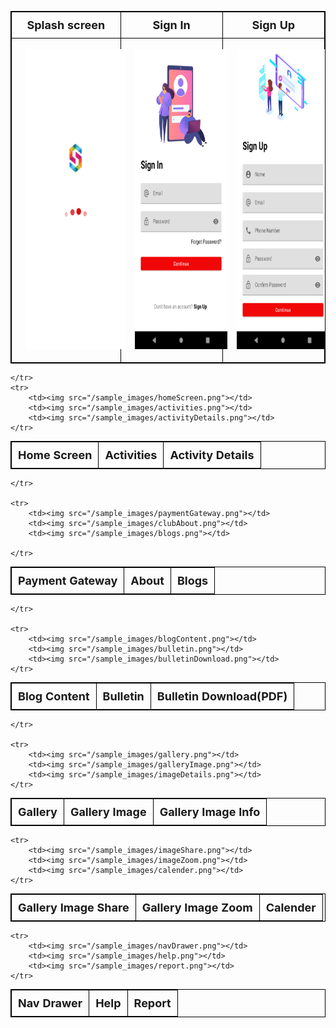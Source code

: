 <style>
    table,
    th,
    td {
        border: 1px solid black;
        border-collapse: collapse;
    }

    th {
        font-size: 18px;
        padding: 10px;
    }

    img {
        width: 240px;
        height: 480px;
        padding: 15px;
    }
</style>

<table style="text-align: center;">
<tr>
        <th>Splash screen</th>
        <th>Sign In</th>
        <th>Sign Up</th>
</tr>
<tr>
        <td><img src="/sample_images/splashScreen.png"></td>
        <td><img src="/sample_images/signin.png"></td>
        <td><img src="/sample_images/signup.png"></td>
</tr>
</table>


<table>
    <tr>
        <th>Home Screen</th>
        <th>Activities</th>
        <th>Activity Details</th>

    </tr>
    <tr>
        <td><img src="/sample_images/homeScreen.png"></td>
        <td><img src="/sample_images/activities.png"></td>
        <td><img src="/sample_images/activityDetails.png"></td>
    </tr>
</table>


<table>
    <tr>
        <th>Payment Gateway</th>
        <th>About</th>
        <th>Blogs</th>

    </tr>

    <tr>
        <td><img src="/sample_images/paymentGateway.png"></td>
        <td><img src="/sample_images/clubAbout.png"></td>
        <td><img src="/sample_images/blogs.png"></td>

    </tr>
</table>


<table>
    <tr>
        <th>Blog Content</th>
        <th>Bulletin</th>
        <th>Bulletin Download(PDF)</th>

    </tr>

    <tr>
        <td><img src="/sample_images/blogContent.png"></td>
        <td><img src="/sample_images/bulletin.png"></td>
        <td><img src="/sample_images/bulletinDownload.png"></td>
    </tr>
</table>


<table>
    <tr>
        <th>Gallery</th>
        <th>Gallery Image</th>
        <th>Gallery Image Info</th>

    </tr>

    <tr>
        <td><img src="/sample_images/gallery.png"></td>
        <td><img src="/sample_images/galleryImage.png"></td>
        <td><img src="/sample_images/imageDetails.png"></td>
    </tr>
</table>


<table>
    <tr>
        <th>Gallery Image Share</th>
        <th>Gallery Image Zoom</th>
        <th>Calender</th>
    </tr>

    <tr>
        <td><img src="/sample_images/imageShare.png"></td>
        <td><img src="/sample_images/imageZoom.png"></td>
        <td><img src="/sample_images/calender.png"></td>
    </tr>
</table>


<table>
    <tr>
        <th>Nav Drawer</th>
        <th>Help</th>
        <th>Report</th>
    </tr>

    <tr>
        <td><img src="/sample_images/navDrawer.png"></td>
        <td><img src="/sample_images/help.png"></td>
        <td><img src="/sample_images/report.png"></td>
    </tr>
</table>
